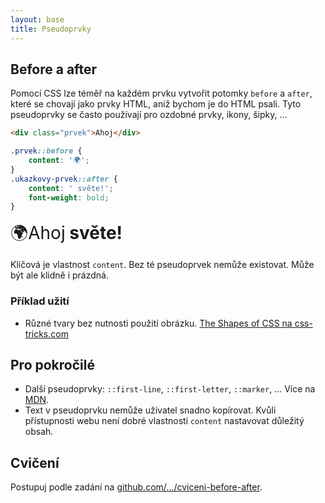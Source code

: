 ```yaml
---
layout: base
title: Pseudoprvky
---
```


## Before a after

Pomocí CSS lze téměř na každém prvku vytvořit potomky `before` a `after`, které se chovají jako prvky HTML, aniž bychom je do HTML psali. Tyto pseudoprvky se často používají pro ozdobné prvky, ikony, šipky, …

```html
<div class="prvek">Ahoj</div>
```

```css
.prvek::before {
	content: '🌍';
}
.ukazkovy-prvek::after {
	content: ' světe!';
	font-weight: bold;
}
```

<style>
	.ukazkovy-prvek {
		font-size: 2em;
	}
	.ukazkovy-prvek::before {
		content: "🌍";
	}
	.ukazkovy-prvek::after {
		content: " světe!";
		font-weight: bold;
	}
</style>

<div class="ukazkovy-prvek">Ahoj</div>

Klíčová je vlastnost `content`. Bez té pseudoprvek nemůže existovat. Může být ale klidně i prázdná.

### Příklad užití

- Různé tvary bez nutnosti použití obrázku. [The Shapes of CSS na css-tricks.com](https://css-tricks.com/the-shapes-of-css/)

## Pro pokročilé

- Další pseudoprvky: `::first-line`, `::first-letter`, `::marker`, … Více na [MDN](https://developer.mozilla.org/en-US/docs/Web/CSS/Pseudo-elements).
- Text v pseudoprvku nemůže uživatel snadno kopírovat. Kvůli přístupnosti webu není dobré vlastností `content` nastavovat důležitý obsah.

## Cvičení

Postupuj podle zadání na [github.com/…/cviceni-before-after](https://github.com/Czechitas-podklady-WEB/cviceni-before-after).
